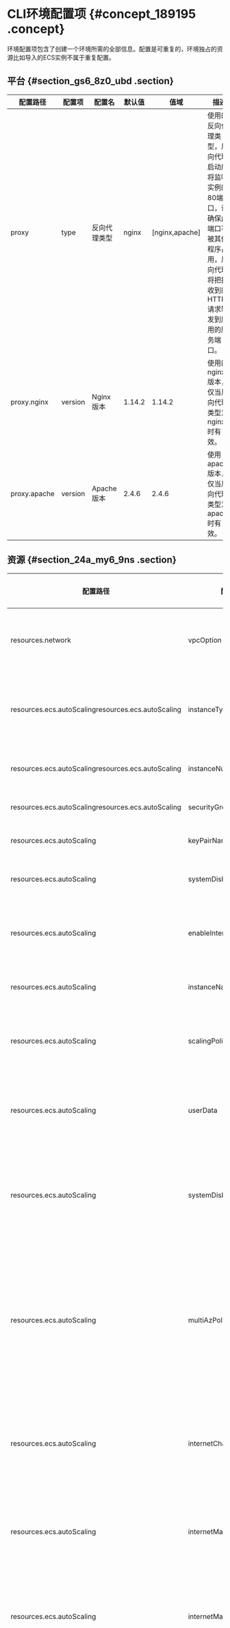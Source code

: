 # CLI环境配置项 {#concept_189195 .concept}

环境配置项包含了创建一个环境所需的全部信息。配置是可重复的，环境独占的资源比如导入的ECS实例不属于重复配置。

## 平台 {#section_gs6_8z0_ubd .section}

|配置路径|配置项|配置名|默认值|值域|描述|
|----|---|---|---|--|--|
|proxy|type|反向代理类型|nginx|\[nginx,apache\]|使用的反向代理类型，反向代理启动后将监听实例的80端口，请确保此端口不被其他程序占用，反向代理将把接收到的HTTP请求转发到应用的服务端口。|
|proxy.nginx|version|Nginx版本|1.14.2|1.14.2|使用的nginx版本，仅当反向代理类型为nginx时有效。|
|proxy.apache|version|Apache版本|2.4.6|2.4.6|使用apache版本，仅当反向代理类型为apache时有效。|

## 资源 {#section_24a_my6_9ns .section}

|配置路径|配置项|配置名|默认值|值域|描述|
|----|---|---|---|--|--|
|resources.network|vpcOption|网络选项|\{"vpcId":"","vSwitches":\[\]\}| |部署环境使用的VPC和交换机，若选择多个交换机，Web+将在所选的交换机上均衡的分配ECS实例。可以在VPC控制台新建VPC和交换机。|
|resources.ecs.autoScalingresources.ecs.autoScaling|instanceTypeinstanceType|实例规格|\["ecs.g5.large"\]| |部署环境使用的实例规格，Web+将使用所选择的规格创建ECS实例。可选择多个规格，当所选规格库存不足时，Web+将依据选择的顺序尝试创建，最多选择10种实例规格。|
|resources.ecs.autoScalingresources.ecs.autoScaling|instanceNum|实例数量|1|\[0,100\]|使用的实例数量，WebPlus将依据此数量对部署环境进行扩容或缩容。|
|resources.ecs.autoScalingresources.ecs.autoScaling|securityGroupIds|安全组|\[\]| |实例使用的安全组，最多选择5个安全组。|
|resources.ecs.autoScaling|keyPairName|密钥对| | |密钥对，用于SSH登录，使用方法可参考使用SSH密钥对。|
|resources.ecs.autoScaling|systemDiskSize|系统磁盘| | |系统盘大小（GB）|
|resources.ecs.autoScaling|enableInternet|启用公网IP|true|\[true,false\]|是否启用公网IP，若启用，则该部署环境内的ECS实例都能从公网被访问，请注意安全配置；ECS实例提供的公网服务可能产生费用，请参考公网带宽计费。|
|resources.ecs.autoScaling|instanceName|实例名称| | |自定义创建ECS实例的名称|
|resources.ecs.autoScaling|scalingPolicy|主机回收模式|recycle|\[release,recycle\]|设置主机停机回收时的处理策略，release为释放配置，释放掉ECS实例所有的资源；recycle为停机回收模式，保留主机的磁盘，会产生一部分费用|
|resources.ecs.autoScaling|userData|实例自定义数据| | |需要以 Base64 方式编码，原始数据最多为 16 KB。|
|resources.ecs.autoScaling|systemDiskCategory|系统盘的磁盘类型|cloud\_efficiency|\[cloud,cloud\_efficiency,cloud\_ssd,ephemeral\_ssd\]|cloud：普通云盘cloud\_efficiency：高效云盘cloud\_ssd：SSD 云盘ephemeral\_ssd：本地 SSD 盘InstanceType 为系列 I 的规格且实例属于非 I/O 优化实例时，默认值：cloud。否则，默认值：cloud\_efficiency。|
|resources.ecs.autoScaling|multiAzPolicy|多可用区伸缩组 ECS 实例扩缩容策略|BALANCE|\[PRIORITY,BALANCE\]|取值范围：PRIORITY：根据您定义的虚拟交换机（VSwitchIds.N）扩缩容。当优先级较高的虚拟交换机所在可用区无法创建 ECS 实例时，自动使用下一优先级的虚拟交换机创建 ECS 实例。BALANCE：在伸缩组指定的多可用区之间均匀分配 ECS 实例。如果由于库存不足等原因可用区之间变得不平衡，您可以通过 API RebalanceInstance 平衡资源。|
|resources.ecs.autoScaling|internetChargeType|网络计费类型|PayByTraffic|\[PayByBandwidth,PayByTraffic\]|PayByBandwidth：按带宽计费。此时 InternetMaxBandwidthOut 即为所选的固定带宽值。PayByTraffic：按流量计费。此时 InternetMaxBandwidthOut 只是一个带宽上限，计费以发生的网络流量为依据。|
|resources.ecs.autoScaling|internetMaxBandwidthIn|公网入带宽最大值|100|\[1,200\]|单位为 Mbps \(Mega bit per second\)，取值范围：1~200。如果您没有指定该参数，则入带宽将自动被设置为 200 Mbps。该参数在任何情况下都不涉及计费，实例的入数据流量是免费的。|
|resources.ecs.autoScaling|internetMaxBandwidthOut|公网出带宽最大值|50|\[0,100\]|，单位为 Mbps \(Mega bit per second\)，取值范围：按带宽计费：0~100，如果您没有指定该参数，则出带宽将自动被设置为 0 Mbps。按流量计费：0~100，如果您没有指定该参数，则会出现报错。|
|resources.ecs.autoScaling|ioOptimized|是否为 I/O 优化实例|true|\[true,false\]|是否为 I/O 优化实例|
|resources.slb.internet|enable|启用公网SLB|true|\[true,false\]|是否启用公网SLB，如部署环境存在多个实例，可使用SLB来进行负载均衡，可以在SLB控制台创建或配置SLB。|
|resources.slb.internet|slbId|公网SLB| | |使用已有的SLB实例或由Web+来自动代购SLB实例。|
|resources.slb.internet|listenerPort|公网SLB监听端口|80|\[1,65535\]|公网SLB的监听端口，可以使用此端口从公网访问应用。|
|resources.slb.internet|protocol|公网SLB协议|http|\[http,tcp\]|公网SLB使用的协议类型|
|resources.slb.internet|forwardingRule|公网SLB转发规则| | |公网SLB使用的转发规则|
|resources.slb.internet|bandwidth|监听的带宽峰值|-1|\[-1,5120\]|监听的带宽峰值。|
|resources.slb.internet|loadBalancerSpec|负载均衡实例的规格|slb.s1.small|\[slb.s1.small,slb.s2.small,slb.s2.medium,slb.s3.small,slb.s3.medium,slb.s3.large\]|每个地域支持的规格不同。|
|resources.slb.internet|internetChargeType|公网类型实例的付费方式|paybytraffic|\[paybybandwidth,paybytraffic\]|paybybandwidth：按带宽计费paybytraffic：按流量计费（默认值）|
|resources.slb.internet|healthCheckUrl|健康检查URl|/| | |
|resources.slb.intranet|enable|启用内网SLB|true|\[true,false\]|是否启用内网SLB，如部署环境存在多个实例，可使用SLB来进行负载均衡，可以在SLB控制台创建或配置SLB。|
|resources.slb.intranet|slbId|内网SLB| | |使用已有的SLB实例或由Web+来自动代购SLB实例。|
|resources.slb.intranet|listenerPort|内网SLB监听端口|80|\[1,65535\]|内网SLB的监听端口，可以使用此端口从公网访问应用。|
|resources.slb.intranet|protocol|内网SLB协议|http|\[http,tcp\]|内网SLB使用的协议类型|
|resources.slb.intranet|forwardingRule|内网SLB转发规则| | |内网SLB使用的转发规则|
|resources.slb.intranet|bandwidth|监听的带宽峰值|-1|\[-1,5120\]|监听的带宽峰值。|
|resources.slb.intranet|bandwidth|监听的带宽峰值|-1|\[-1,5120\]|监听的带宽峰值。|
|resources.slb.intranet|loadBalancerSpec|负载均衡实例的规格|slb.s1.small|\[slb.s1.small,slb.s2.small,slb.s2.medium,slb.s3.small,slb.s3.medium,slb.s3.large\]|每个地域支持的规格不同。|
|resources.slb.intranet|internetChargeType|公网类型实例的付费方式|paybytraffic|\[paybybandwidth,paybytraffic\]|paybybandwidth：按带宽计费paybytraffic：按流量计费（默认值）|

## 应用 {#section_it7_4p9_9dd .section}

|配置路径|配置项|配置名|默认值|值域|描述|
|----|---|---|---|--|--|
|application.option|port|服务端口|8080|\[1024,65535\]|应用启动后将使用此端口作为HTTP服务端口，可以使用从1024到65535之间的端口。|
|application.healthCheck|type|健康检查类型|http|\[http, tcp\]|健康检查使用的协议类型，目前支持TCP和HTTP，Web+将定期发送健康检查请求到应用的服务端口以确定应用是否健康。|
|application.healthCheck|retryCount|健康检查重试次数|3|\[1,30\]|若健康检查重试超过此次数则判定为健康检查失败|
|application.healthCheck|intervalSeconds|健康检查间隔|3|\[1,60\]|当一次检查失败时，到下次健康检查的间隔时长。|
|application.healthCheck|timeoutSeconds|健康检查超时时间|3|\[1,60\]|单次健康检查的超时时长。|
|application.environmentVariables|value|环境变量|\[\]| |设置启动应用时所用的环境变量。|
|application.jvmOpts|value|JVM参数| | |设定启动应用时所用的Java虚拟机参数。|
|application.commands|start|启动命令| | |设定启动应用使用的命令|
|application.commands|stop|停止命令| | |设定停止应用使用的命令|
|hooks|prestart|启动前置命令| | |设定启动应用前执行的命令|
|hooks|poststart|启动后置命令| | |设定启动应用后执行的命令|
|hooks|prestop|停止前置命令| | |设定停止应用前执行的命令|
|hooks|poststop|停止后置命令| | |设定停止应用后执行的命令|
|hooks|postinit|初始化后置命令| | |设定初始化应用后执行的命令|

